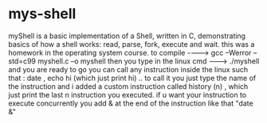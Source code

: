 # mys-shell
myShell is a basic implementation of a Shell, written in C, demonstrating basics of how a shell works: read, parse, fork, execute and wait. this was a homework in the operating system course.
to compile ----> gcc –Werror –std=c99 myshell.c –o myshell
then you type in the linux cmd ---> ./myshell   and you are ready to go
you can call any instruction inside the linux such that  : date , echo hi (which just print hi) ..
to call it you just type the name of the instruction
and i added a custom instruction called history (n)  , which just print the last n instruction you executed.
 if u want your instruction to execute concurrently you add & at the end of the instruction like that "date &"
